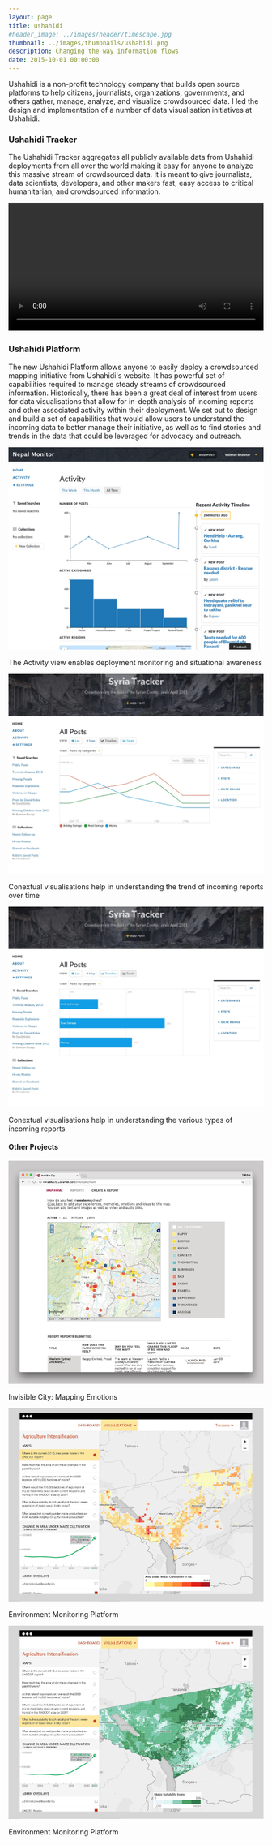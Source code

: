 ```yaml
---
layout: page
title: ushahidi
#header_image: ../images/header/timescape.jpg
thumbnail: ../images/thumbnails/ushahidi.png
description: Changing the way information flows
date: 2015-10-01 00:00:00
---
```


Ushahidi is a non-profit technology company that builds open source platforms to help citizens, journalists, organizations, governments, and others gather, manage, analyze, and visualize crowdsourced data. I led the design and implementation of a number of data visualisation initiatives at Ushahidi.

### Ushahidi Tracker
The Ushahidi Tracker aggregates all publicly available data from Ushahidi deployments from all over the world making it easy for anyone to analyze this massive stream of crowdsourced data. It is meant to give journalists, data scientists, developers, and other makers fast, easy access to critical humanitarian, and crowdsourced information.

<video width="100%" controls poster="">
<!-- <source src="https://www.dropbox.com/s/u9pnvjg7p57acpg/ushtracker.ogg?dl=0" type="video/ogg"> -->
<source src="https://drive.google.com/uc?export=download&id=0B9y54HLy8OQsZV9JV1R4bVIzNTQ" type="video/mp4">
</video>
<br>

### Ushahidi Platform
The new Ushahidi Platform allows anyone to easily deploy a crowdsourced mapping initiative from Ushahidi's website. It has powerful set of capabilities required to manage steady streams of crowdsourced information. Historically, there has been a great deal of interest from users for data visualisations that allow for in-depth analysis of incoming reports and other associated activity within their deployment. We set out to design and build a set of capabilities that would allow users to understand the incoming data to better manage their initiative, as well as to find stories and trends in the data that could be leveraged for advocacy and outreach.

![alt text][6]

The Activity view enables deployment monitoring and situational awareness

![alt text][4]

Conextual visualisations help in understanding the trend of incoming reports over time

![alt text][5]

Conextual visualisations help in understanding the various types of incoming reports

#### Other Projects

![alt text][1]

Invisible City: Mapping Emotions

![alt text][2]

Environment Monitoring Platform

![alt text][3]

Environment Monitoring Platform

[1]: /images/ushahidi/01.jpg "Invisible City: Mapping Emotions"
[2]: /images/ushahidi/02.jpg "Environment Monitoring Platform"
[3]: /images/ushahidi/03.jpg "Environment Monitoring Platform"
[4]: /images/ushahidi/04.jpg "Ushahidi Platform Trend"
[5]: /images/ushahidi/05.jpg "Ushahidi Platform Summary"
[6]: /images/ushahidi/06.jpg "Ushahidi Platform Activity"